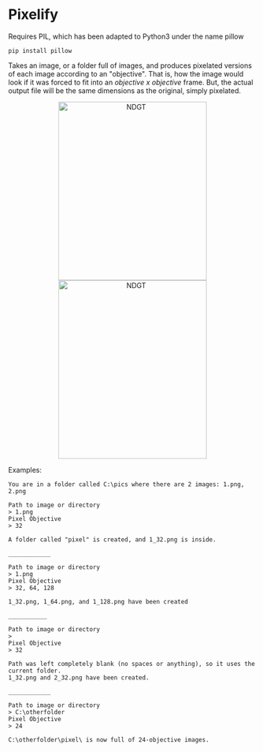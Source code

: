 Pixelify
========

Requires PIL, which has been adapted to Python3 under the name pillow

    pip install pillow

Takes an image, or a folder full of images, and produces pixelated versions of each image according to an "objective". That is, how the image would look if it was forced to fit into an *objective x objective* frame. But, the actual output file will be the same dimensions as the original, simply pixelated.

<p align="center">
  <img src="https://raw.githubusercontent.com/voussoir/else/master/Pixelify/examples/NeilDeGrasseTyson.png?raw=true" alt="NDGT" width="301" height="362"/>
  <img src="https://raw.githubusercontent.com/voussoir/else/master/Pixelify/examples/pixel/NeilDeGrasseTyson_32.png?raw=true" alt="NDGT" width="301" height="362"/>
</p>

Examples:

    You are in a folder called C:\pics where there are 2 images: 1.png, 2.png

    Path to image or directory
	> 1.png
	Pixel Objective
	> 32

	A folder called "pixel" is created, and 1_32.png is inside.

	____________

	Path to image or directory
	> 1.png
	Pixel Objective
	> 32, 64, 128

	1_32.png, 1_64.png, and 1_128.png have been created

	___________

	Path to image or directory
	> 
	Pixel Objective
	> 32

	Path was left completely blank (no spaces or anything), so it uses the current folder.
	1_32.png and 2_32.png have been created. 

	____________

	Path to image or directory
	> C:\otherfolder
	Pixel Objective
	> 24

	C:\otherfolder\pixel\ is now full of 24-objective images.
